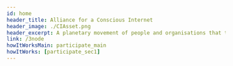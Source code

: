 ```yaml
---
id: home
header_title: Alliance for a Conscious Internet 
header_image: ./CIAsset.png 
header_excerpt: A planetary movement of people and organisations that take action now to shape a conscious digital world that empowers everyone equally, across borders.
link: /3node
howItWorksMain: participate_main
howItWorks: [participate_sec1]
---
```


<!--  -->
<!-- logos: [logo1, logo2, logo3, logo4, logo5, logo6] -->
<!-- signup: home_signup -->

<!-- featuresMain2: Features_home_2
features2:
  [
    decentralize_the_internet,
    connect_the_world,
    make_data_safe,
    earn_passive_income,
  ] -->

<!--   productsMain: graph_home
productData: [img_1, img_2, img_3, img_4] -->